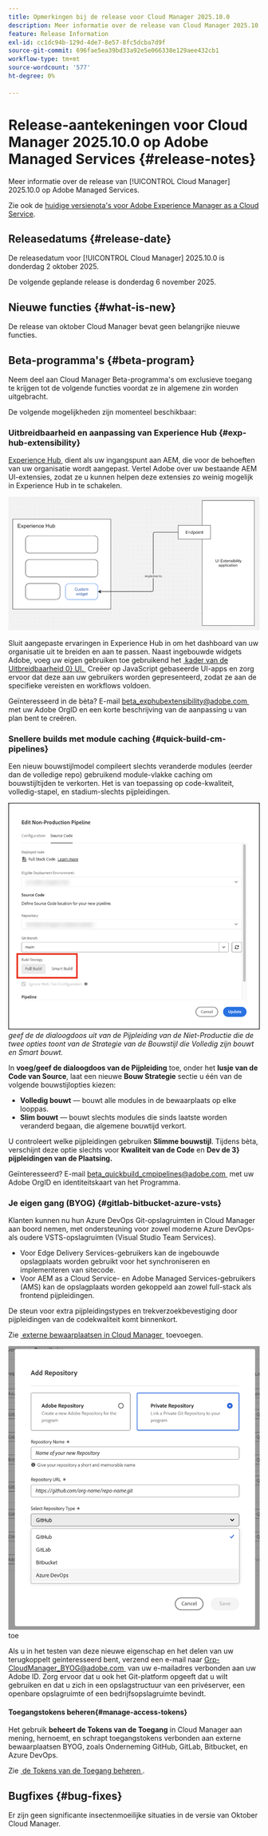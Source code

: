 ```yaml
---
title: Opmerkingen bij de release voor Cloud Manager 2025.10.0
description: Meer informatie over de release van Cloud Manager 2025.10.0 op Adobe Managed Services.
feature: Release Information
exl-id: cc1dc94b-129d-4de7-8e57-8fc5dcba7d9f
source-git-commit: 696fae5ea39bd33a92e5e066338e129aee432cb1
workflow-type: tm+mt
source-wordcount: '577'
ht-degree: 0%

---
```


# Release-aantekeningen voor Cloud Manager 2025.10.0 op Adobe Managed Services {#release-notes}

<!-- RELEASE WIKI  https://wiki.corp.adobe.com/display/DMSArchitecture/Cloud+Manager+2025.04.0+Release -->

Meer informatie over de release van [!UICONTROL Cloud Manager] 2025.10.0 op Adobe Managed Services.

Zie ook de [&#x200B; huidige versienota&#39;s voor Adobe Experience Manager as a Cloud Service &#x200B;](https://experienceleague.adobe.com/en/docs/experience-manager-cloud-service/content/release-notes/home).

## Releasedatums {#release-date}

De releasedatum voor [!UICONTROL Cloud Manager] 2025.10.0 is donderdag 2 oktober 2025.

<!-- There are no significant new features or bug fixes in the May Cloud Manager release. -->

De volgende geplande release is donderdag 6 november 2025.

<!-- SAVE FOR FUTURE POSSIBLE USE There are no significant new features or bug fixes in the May Cloud Manager release. -->

## Nieuwe functies {#what-is-new}

De release van oktober Cloud Manager bevat geen belangrijke nieuwe functies.


## Beta-programma&#39;s {#beta-program}

Neem deel aan Cloud Manager Beta-programma&#39;s om exclusieve toegang te krijgen tot de volgende functies voordat ze in algemene zin worden uitgebracht.

De volgende mogelijkheden zijn momenteel beschikbaar:

### Uitbreidbaarheid en aanpassing van Experience Hub {#exp-hub-extensibility}

[&#x200B; Experience Hub &#x200B;](https://experienceleague.adobe.com/en/docs/experience-manager-65/content/experience-hub/experience-hub) dient als uw ingangspunt aan AEM, die voor de behoeften van uw organisatie wordt aangepast. Vertel Adobe over uw bestaande AEM UI-extensies, zodat ze u kunnen helpen deze extensies zo weinig mogelijk in Experience Hub in te schakelen.

![&#x200B; Diagram van de rekbaarheid en aanpassingswerkschema van Experience Hub &#x200B;](/help/release-notes/assets/experience-hub-extensibility-customization.png)

Sluit aangepaste ervaringen in Experience Hub in om het dashboard van uw organisatie uit te breiden en aan te passen. Naast ingebouwde widgets Adobe, voeg uw eigen gebruiken toe gebruikend het [&#x200B; kader van de Uitbreidbaarheid 0&rbrace; UI. &#x200B;](https://developer.adobe.com/uix/docs/) Creëer op JavaScript gebaseerde UI-apps en zorg ervoor dat deze aan uw gebruikers worden gepresenteerd, zodat ze aan de specifieke vereisten en workflows voldoen.

Geïnteresseerd in de bèta? E-mail [&#x200B; beta_exphubextensibility@adobe.com &#x200B;](mailto:beta_exphubextensibility@adobe.com) met uw Adobe OrgID en een korte beschrijving van de aanpassing u van plan bent te creëren.

### Snellere builds met module caching {#quick-build-cm-pipelines}

Een nieuw bouwstijlmodel compileert slechts veranderde modules (eerder dan de volledige repo) gebruikend module-vlakke caching om bouwstijltijden te verkorten. Het is van toepassing op code-kwaliteit, volledig-stapel, en stadium-slechts pijpleidingen.

![&#x200B; geeft de Dialoogvenster van de Pijpleiding van de Niet-Productie uit die de twee opties van de Strategie van de Bouwstijl tonen die Volledige Bouwstijl en Slimme zijn &#x200B;](/help/release-notes/assets/non-production-pipeline-edit.png)
*geef de de dialoogdoos uit van de Pijpleiding van de Niet-Productie die de twee opties toont van de Strategie van de Bouwstijl die Volledig zijn bouwt en Smart bouwt.*

In **voeg/geef de dialoogdoos van de Pijpleiding** toe, onder het **lusje van de Code van Source**, laat een nieuwe **Bouw Strategie** sectie u één van de volgende bouwstijlopties kiezen:

* **Volledig bouwt** — bouwt alle modules in de bewaarplaats op elke looppas.
* **Slim bouwt** — bouwt slechts modules die sinds laatste worden veranderd begaan, die algemene bouwtijd verkort.

U controleert welke pijpleidingen gebruiken **Slimme bouwstijl**. Tijdens bèta, verschijnt deze optie slechts voor **Kwaliteit van de Code** en **Dev de 3&rbrace; pijpleidingen van de Plaatsing.**

Geïnteresseerd? E-mail [&#x200B; beta_quickbuild_cmpipelines@adobe.com &#x200B;](mailto:beta_quickbuild_cmpipelines@adobe.com) met uw Adobe OrgID en identiteitskaart van het Programma.

<!-- You can deactivate incremental builds at the pipeline level by setting the property `CM_BUILD_DISABLE_MODULE_CACHING` to `true` (effective during the `BUILD` step). For how to add pipeline variables, see [Pipeline variables](/help/getting-started/build-environment.md#pipeline-variables). -->


### Je eigen gang (BYOG) {#gitlab-bitbucket-azure-vsts}

<!-- BOTH CS & AMS -->

Klanten kunnen nu hun Azure DevOps Git-opslagruimten in Cloud Manager aan boord nemen, met ondersteuning voor zowel moderne Azure DevOps- als oudere VSTS-opslagruimten (Visual Studio Team Services).

* Voor Edge Delivery Services-gebruikers kan de ingebouwde opslagplaats worden gebruikt voor het synchroniseren en implementeren van sitecode.
* Voor AEM as a Cloud Service- en Adobe Managed Services-gebruikers (AMS) kan de opslagplaats worden gekoppeld aan zowel full-stack als frontend pijpleidingen.

De steun voor extra pijpleidingstypes en trekverzoekbevestiging door pijpleidingen van de codekwaliteit komt binnenkort.

Zie [&#x200B; externe bewaarplaatsen in Cloud Manager &#x200B;](/help/managing-code/external-repositories.md) toevoegen.

![&#x200B; voeg de dialoogdoos van de Bewaarplaats &#x200B;](/help/release-notes/assets/azure-repo.png) toe

Als u in het testen van deze nieuwe eigenschap en het delen van uw terugkoppelt geinteresseerd bent, verzend een e-mail naar [&#x200B; Grp-CloudManager_BYOG@adobe.com &#x200B;](mailto:grp-cloudmanager_byog@adobe.com) van uw e-mailadres verbonden aan uw Adobe ID. Zorg ervoor dat u ook het Git-platform opgeeft dat u wilt gebruiken en dat u zich in een opslagstructuur van een privéserver, een openbare opslagruimte of een bedrijfsopslagruimte bevindt.

#### Toegangstokens beheren{#manage-access-tokens}

Het gebruik **beheert de Tokens van de Toegang** in Cloud Manager aan mening, hernoemt, en schrapt toegangstokens verbonden aan externe bewaarplaatsen BYOG, zoals Onderneming GitHub, GitLab, Bitbucket, en Azure DevOps.

Zie [&#x200B; de Tokens van de Toegang beheren &#x200B;](/help/managing-code/manage-access-tokens.md).

<!-- If you are interested in testing this new feature and sharing your feedback, send an email to [Grp-CloudManager_BYOG@adobe.com](mailto:grp-cloudmanager_byog@adobe.com) from your email address associated with your Adobe ID. -->

## Bugfixes {#bug-fixes}

Er zijn geen significante insectenmoeilijke situaties in de versie van Oktober Cloud Manager.

<!--
Known Issues {#known-issues}

* A -->
